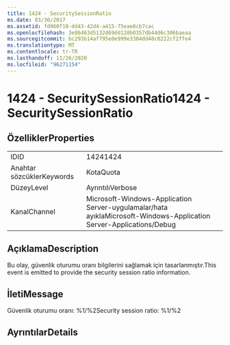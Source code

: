```yaml
---
title: 1424 - SecuritySessionRatio
ms.date: 03/30/2017
ms.assetid: fd960f10-dd43-42d4-a415-75eae0cb7cac
ms.openlocfilehash: 3e86463d5132d69dd120b0357db44d6c306baeaa
ms.sourcegitcommit: bc293b14af795e0e999e3304dd40c0222cf2ffe4
ms.translationtype: MT
ms.contentlocale: tr-TR
ms.lasthandoff: 11/26/2020
ms.locfileid: "96271154"
---
```

# <a name="1424---securitysessionratio"></a><span data-ttu-id="71b22-102">1424 - SecuritySessionRatio</span><span class="sxs-lookup"><span data-stu-id="71b22-102">1424 - SecuritySessionRatio</span></span>

## <a name="properties"></a><span data-ttu-id="71b22-103">Özellikler</span><span class="sxs-lookup"><span data-stu-id="71b22-103">Properties</span></span>  
  
|||  
|-|-|  
|<span data-ttu-id="71b22-104">ID</span><span class="sxs-lookup"><span data-stu-id="71b22-104">ID</span></span>|<span data-ttu-id="71b22-105">1424</span><span class="sxs-lookup"><span data-stu-id="71b22-105">1424</span></span>|  
|<span data-ttu-id="71b22-106">Anahtar sözcükler</span><span class="sxs-lookup"><span data-stu-id="71b22-106">Keywords</span></span>|<span data-ttu-id="71b22-107">Kota</span><span class="sxs-lookup"><span data-stu-id="71b22-107">Quota</span></span>|  
|<span data-ttu-id="71b22-108">Düzey</span><span class="sxs-lookup"><span data-stu-id="71b22-108">Level</span></span>|<span data-ttu-id="71b22-109">Ayrıntılı</span><span class="sxs-lookup"><span data-stu-id="71b22-109">Verbose</span></span>|  
|<span data-ttu-id="71b22-110">Kanal</span><span class="sxs-lookup"><span data-stu-id="71b22-110">Channel</span></span>|<span data-ttu-id="71b22-111">Microsoft-Windows-Application Server-uygulamalar/hata ayıkla</span><span class="sxs-lookup"><span data-stu-id="71b22-111">Microsoft-Windows-Application Server-Applications/Debug</span></span>|  
  
## <a name="description"></a><span data-ttu-id="71b22-112">Açıklama</span><span class="sxs-lookup"><span data-stu-id="71b22-112">Description</span></span>  

 <span data-ttu-id="71b22-113">Bu olay, güvenlik oturumu oranı bilgilerini sağlamak için tasarlanmıştır.</span><span class="sxs-lookup"><span data-stu-id="71b22-113">This event is emitted to provide the security session ratio information.</span></span>  
  
## <a name="message"></a><span data-ttu-id="71b22-114">İleti</span><span class="sxs-lookup"><span data-stu-id="71b22-114">Message</span></span>  

 <span data-ttu-id="71b22-115">Güvenlik oturumu oranı: %1/%2</span><span class="sxs-lookup"><span data-stu-id="71b22-115">Security session ratio: %1/%2</span></span>  
  
## <a name="details"></a><span data-ttu-id="71b22-116">Ayrıntılar</span><span class="sxs-lookup"><span data-stu-id="71b22-116">Details</span></span>
